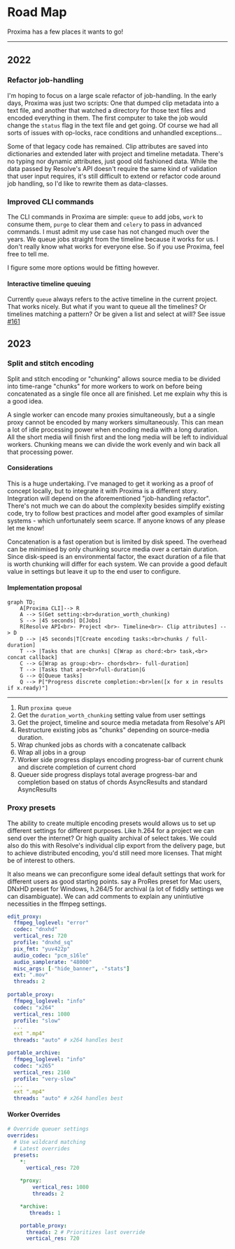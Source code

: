 # Road Map
Proxima has a few places it wants to go!

---

## 2022

### Refactor job-handling
I'm hoping to focus on a large scale refactor of job-handling.
In the early days, Proxima was just two scripts: One that dumped clip metadata into a text file,
and another that watched a directory for those text files and encoded everything in them.
The first computer to take the job would change the `status` flag in the text file and get going.
Of course we had all sorts of issues with op-locks, race conditions and unhandled exceptions...

Some of that legacy code has remained. Clip attributes are saved into dictionaries
and extended later with project and timeline metadata. There's no typing nor dynamic attributes, just good old fashioned data.
While the data passed by Resolve's API doesn't require the same kind of validation that user input requires, 
it's still difficult to extend or refactor code around job handling, so I'd like to rewrite them as data-classes.

### Improved CLI commands
The CLI commands in Proxima are simple: `queue` to add jobs, `work` to consume them, `purge` to clear them and `celery` to pass in advanced commands.
I must admit my use case has not changed much over the years. We queue jobs straight from the timeline because it works for us. I don't really know what works
for everyone else. So if you use Proxima, feel free to tell me.

I figure some more options would be fitting however.

#### Interactive timeline queuing
Currently `queue` always refers to the active timeline in the current project. That works nicely. But what if you want to queue all the timelines? Or timelines matching a pattern?
Or be given a list and select at will? See issue [#161](https://github.com/in03/proxima/issues/161)


## 2023

### Split and stitch encoding
Split and stitch encoding or "chunking" allows source media to be divided into time-range "chunks" for more workers to work on before being concatenated as a single file once all are finished.
Let me explain why this is a good idea.

A single worker can encode many proxies simultaneously, but a a single proxy cannot be encoded by many workers simultaneously. 
This can mean a lot of idle processing power when encoding media with a long duration. All the short media will finish first and the long media will be left to individual workers.
Chunking means we can divide the work evenly and win back all that processing power.

#### Considerations
This is a huge undertaking. I've managed to get it working as a proof of concept locally, but to integrate it with Proxima is a different story. 
Integration will depend on the aforementioned "job-handling refactor". There's not much we can do about the complexity besides simplify existing code,
try to follow best practices and model after good examples of similar systems - which unfortunately seem scarce. If anyone knows of any please let me know! 

Concatenation is a fast operation but is limited by disk speed.
The overhead can be minimised by only chunking source media over a certain duration. 
Since disk-speed is an environmental factor, the exact duration of a file that is worth chunking will differ for each system. 
We can provide a good default value in settings but leave it up to the end user to configure. 


#### Implementation proposal


``` mermaid
graph TD;
    A[Proxima CLI]--> R
    A --> S(Get setting:<br>duration_worth_chunking)
    S --> |45 seconds| D[Jobs]
    R[Resolve API<br>- Project <br>- Timeline<br>- Clip attributes] --> D
    D --> |45 seconds|T[Create encoding tasks:<br>chunks / full-duration]
    T --> |Tasks that are chunks| C[Wrap as chord:<br> task,<br> concat callback]
    C --> G[Wrap as group:<br>- chords<br>- full-duration]
    T --> |Tasks that are<br>full-duration|G
    G --> Q[Queue tasks]
    Q --> P["Progress discrete completion:<br>len([x for x in results if x.ready)"]
```

---

1. Run `proxima queue` 
2. Get the `duration_worth_chunking` setting value from user settings
3. Get the project, timeline and source media metadata from Resolve's API
4. Restructure existing jobs as "chunks" depending on source-media duration.
5. Wrap chunked jobs as chords with a concatenate callback
6. Wrap all jobs in a group
7. Worker side progress displays encoding progress-bar of current chunk and discrete completion of current chord 
8. Queuer side progress displays total average progress-bar and completion based on status of chords AsyncResults and standard AsyncResults

### Proxy presets

The ability to create multiple encoding presets would allows us to set up different settings for different purposes. 
Like h.264 for a project we can send over the internet? Or high quality archival of select takes. 
We could also do this with Resolve's individual clip export from the delivery page, but to achieve distributed encoding, you'd still need more licenses. 
That might be of interest to others.

It also means we can preconfigure some ideal default settings that work for different users as good starting points. 
say a ProRes preset for Mac users, DNxHD preset for Windows, h.264/5 for archival (a lot of fiddly settings we can disambiguate).
We can add comments to explain any unintiutive necessities in the ffmpeg settings. 

```yaml
edit_proxy:
  ffmpeg_loglevel: "error"
  codec: "dnxhd"
  vertical_res: 720
  profile: "dnxhd_sq"
  pix_fmt: "yuv422p"
  audio_codec: "pcm_s16le" 
  audio_samplerate: "48000" 
  misc_args: [-"hide_banner", -"stats"] 
  ext: ".mov"
  threads: 2
  
portable_proxy:
  ffmpeg_loglevel: "info"
  codec: "x264"
  vertical_res: 1080
  profile: "slow"
  ...
  ext ".mp4"
  threads: "auto" # x264 handles best

portable_archive:
  ffmpeg_loglevel: "info"
  codec: "x265"
  vertical_res: 2160
  profile: "very-slow"
  ...
  ext ".mp4"
  threads: "auto" # x264 handles best
```

#### Worker Overrides
```yaml
# Override queuer settings
overrides:
  # Use wildcard matching
  # Latest overrides
  presets:
    *:
      vertical_res: 720

    *proxy: 
        vertical_res: 1080
        threads: 2

    *archive:
       threads: 1

    portable_proxy:
      threads: 2 # Prioritizes last override
      vertical_res: 720
```